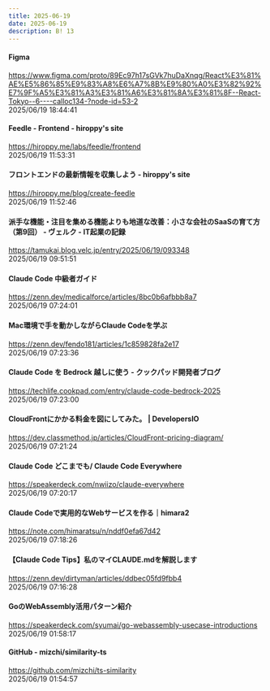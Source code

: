 ```yaml
---
title: 2025-06-19
date: 2025-06-19
description: B! 13
---
```


#### Figma
https://www.figma.com/proto/89Ec97h17sGVk7huDaXnqg/React%E3%81%AE%E5%86%85%E9%83%A8%E6%A7%8B%E9%80%A0%E3%82%92%E7%9F%A5%E3%81%A3%E3%81%A6%E3%81%8A%E3%81%8F--React-Tokyo--6----calloc134-?node-id=53-2<br>
2025/06/19 18:44:41<br>


#### Feedle - Frontend - hiroppy's site
https://hiroppy.me/labs/feedle/frontend<br>
2025/06/19 11:53:31<br>


#### フロントエンドの最新情報を収集しよう - hiroppy's site
https://hiroppy.me/blog/create-feedle<br>
2025/06/19 11:52:46<br>


#### 派手な機能・注目を集める機能よりも地道な改善：小さな会社のSaaSの育て方（第9回） - ヴェルク - IT起業の記録
https://tamukai.blog.velc.jp/entry/2025/06/19/093348<br>
2025/06/19 09:51:51<br>


#### Claude Code 中級者ガイド
https://zenn.dev/medicalforce/articles/8bc0b6afbbb8a7<br>
2025/06/19 07:24:01<br>


#### Mac環境で手を動かしながらClaude Codeを学ぶ
https://zenn.dev/fendo181/articles/1c859828fa2e17<br>
2025/06/19 07:23:36<br>


#### Claude Code を Bedrock 越しに使う - クックパッド開発者ブログ
https://techlife.cookpad.com/entry/claude-code-bedrock-2025<br>
2025/06/19 07:23:00<br>


#### CloudFrontにかかる料金を図にしてみた。 | DevelopersIO
https://dev.classmethod.jp/articles/CloudFront-pricing-diagram/<br>
2025/06/19 07:21:24<br>


#### Claude Code どこまでも/ Claude Code Everywhere
https://speakerdeck.com/nwiizo/claude-everywhere<br>
2025/06/19 07:20:17<br>


#### Claude Codeで実用的なWebサービスを作る｜himara2
https://note.com/himaratsu/n/nddf0efa67d42<br>
2025/06/19 07:18:26<br>


#### 【Claude Code Tips】私のマイCLAUDE.mdを解説します
https://zenn.dev/dirtyman/articles/ddbec05fd9fbb4<br>
2025/06/19 07:16:28<br>


#### GoのWebAssembly活用パターン紹介
https://speakerdeck.com/syumai/go-webassembly-usecase-introductions<br>
2025/06/19 01:58:17<br>


#### GitHub - mizchi/similarity-ts
https://github.com/mizchi/ts-similarity<br>
2025/06/19 01:54:57<br>


